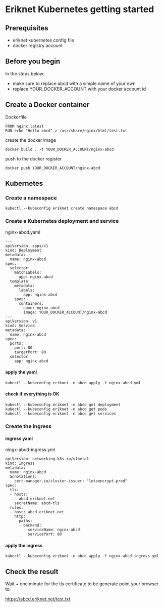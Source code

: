 # Eriknet Kubernetes getting started

## Prerequisites
- eriknet kubernetes config file
- docker registry account

## Before you begin
In the steps below:
- make sure to replace abcd with a simple name of your own 
- replace YOUR_DOCKER_ACCOUNT with your docker account id

## Create a Docker container

Dockerfile
```
FROM nginx:latest
RUN echo "Hello abcd" > /usr/share/nginx/html/test.txt
```

create the docker image
```
docker build . -t YOUR_DOCKER_ACCOUNT/nginx-abcd
```

push to the docker register
```
docker push YOUR_DOCKER_ACCOUNT/nginx-abcd
```



## Kubernetes

### Create a namespace
```
kubectl --kubeconfig eriknet create namespace abcd
```

### Create a Kubernetes deployment and service
nginx-abcd.yaml
```
---
apiVersion: apps/v1
kind: Deployment
metadata:
  name: nginx-abcd
spec:
  selector:
    matchLabels:
      app: nginx-abcd
  template:
    metadata:
      labels:
        app: nginx-abcd
    spec:
      containers:
      - name: nginx-abcd
        image: YOUR_DOCKER_ACCOUNT/nginx-abcd
---
apiVersion: v1
kind: Service
metadata:
  name: nginx-abcd
spec:
  ports:
  - port: 80
    targetPort: 80
  selector:
    app: nginx-abcd
```

#### apply the yaml
```
kubectl --kubeconfig eriknet -n abcd apply -f nginx-abcd.yml
```

#### check if everything is OK
```
kubectl --kubeconfig eriknet -n abcd get deployment
kubectl --kubeconfig eriknet -n abcd get pods
kubectl --kubeconfig eriknet -n abcd get services
```

### Create the ingress


#### ingress yaml
ningx-abcd-ingress.yml
```
apiVersion: networking.k8s.io/v1beta1
kind: Ingress
metadata:
  name: nginx-abcd
  annotations:
    cert-manager.io/cluster-issuer: "letsencrypt-prod"
spec:
  tls:
  - hosts:
    - abcd.eriknet.net
    secretName: abcd-tls
  rules:
  - host: abcd.eriknet.net
    http:
      paths:
      - backend:
          serviceName: nginx-abcd
          servicePort: 80
```

#### apply the ingress
```
kubectl --kubeconfig eriknet -n abcd apply -f nginx-abcd-ingress.yml
```


## Check the result

Wait ~ one minute for the tls certificate to be generate point your browser to: 

https://abcd.eriknet.net/test.txt
